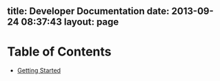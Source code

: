 title: Developer Documentation
date: 2013-09-24 08:37:43
layout: page
---


# Table of Contents

- [Getting Started](./getting-started.html)